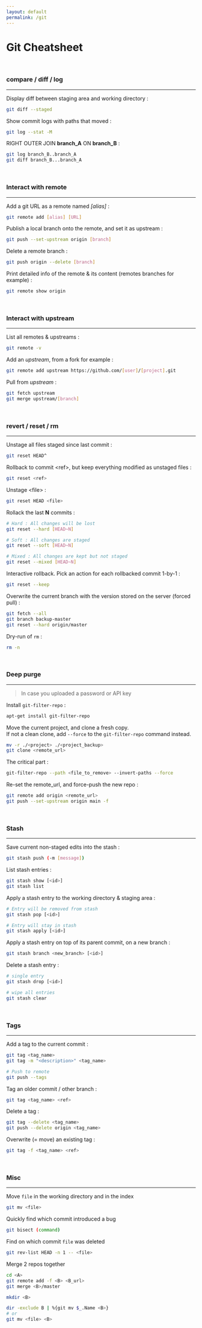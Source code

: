 ```yaml
---
layout: default
permalink: /git
---
```


# Git Cheatsheet

<br>

### compare / diff / log

<hr>

Display diff between staging area and working directory :
```bash
git diff --staged
```

Show commit logs with paths that moved :
```bash
git log --stat -M
```

RIGHT OUTER JOIN **branch_A** ON **branch_B** :
```bash
git log branch_B..branch_A
git diff branch_B...branch_A
```





<br>

### Interact with remote

<hr>


Add a git URL as a remote named *[alias]* :
```bash
git remote add [alias] [URL]
```

Publish a local branch onto the remote, and set it as upstream :
```bash
git push --set-upstream origin [branch]
```

Delete a remote branch :
```bash
git push origin --delete [branch]
```

Print detailed info of the remote & its content (remotes branches for example) :
```bash
git remote show origin
```





<br>

### Interact with upstream

<hr>

List all remotes & upstreams :
```bash
git remote -v
```

Add an *upstream*, from a fork for example :
```bash
git remote add upstream https://github.com/[user]/[project].git
```

Pull from *upstream* :
```bash
git fetch upstream
git merge upstream/[branch]
```





<br>

### revert / reset / rm

<hr>

Unstage all files staged since last commit :
```bash
git reset HEAD^
```
Rollback to commit \<ref\>, but keep everything modified as unstaged files :
```bash
git reset <ref>
```

Unstage \<file\> :
```bash
git reset HEAD <file>
```

Rollack the last **N** commits :
```bash
# Hard : All changes will be lost
git reset --hard [HEAD~N]

# Soft : All changes are staged
git reset --soft [HEAD~N]

# Mixed : All changes are kept but not staged
git reset --mixed [HEAD~N]
```

Interactive rollback. Pick an action for each rollbacked commit 1-by-1 :
```bash
git reset --keep
```

Overwrite the current branch with the version stored on the server (forced pull) :
```bash
git fetch --all
git branch backup-master
git reset --hard origin/master
```

Dry-run of `rm` :
```bash
rm -n
```




<br>

### Deep purge

<hr>

> In case you uploaded a password or API key

Install `git-filter-repo` :
```bash
apt-get install git-filter-repo
```

Move the current project, and clone a fresh copy.
<br/>
If not a clean clone, add `--force` to the `git-filter-repo` command instead.
```bash
mv -r ./<project> ./<project_backup>
git clone <remote_url> 
```

The critical part :
```bash
git-filter-repo --path <file_to_remove> --invert-paths --force
```

Re-set the remote_url, and force-push the new repo :
```bash
git remote add origin <remote_url>
git push --set-upstream origin main -f
```




<br>

### Stash

<hr>

Save current non-staged edits into the stash :
```bash
git stash push (-m [message])
```

List stash entries :
```bash
git stash show [<id>]
git stash list
```

Apply a stash entry to the working directory & staging area :
```bash
# Entry will be removed from stash
git stash pop [<id>]
```
```bash
# Entry will stay in stash
git stash apply [<id>]
```

Apply a stash entry on top of its parent commit, on a new branch :
```bash
git stash branch <new_branch> [<id>]
```

Delete a stash entry :
```bash
# single entry
git stash drop [<id>]
```
```bash
# wipe all entries
git stash clear
```





<br>

### Tags

<hr>

Add a tag to the current commit :
```bash
git tag <tag_name>
git tag -m "<description>" <tag_name>

# Push to remote
git push --tags
```

Tag an older commit / other branch :
```bash
git tag <tag_name> <ref>
```

Delete a tag :
```bash
git tag --delete <tag_name>
git push --delete origin <tag_name>
```

Overwrite (= move) an existing tag :
```bash
git tag -f <tag_name> <ref>
```





<br>

### Misc

<hr>

Move `file` in the working directory and in the index
```bash
git mv <file>
```

Quickly find which commit introduced a bug
```bash
git bisect (command)
```

Find on which commit `file` was deleted
```bash
git rev-list HEAD -n 1 -- <file>
```

Merge 2 repos together
```bash
cd <A>
git remote add -f <B> <B_url>
git merge <B>/master

mkdir <B>

dir -exclude B | %{git mv $_.Name <B>}
# or
git mv <file> <B>
```
